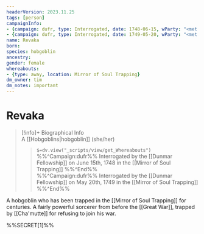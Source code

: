 ```yaml
---
headerVersion: 2023.11.25
tags: [person]
campaignInfo: 
- {campaign: dufr, type: Interrogated, date: 1748-06-15, wParty: "<met:U> by <person> on <target> in <current:1>"}
- {campaign: dufr, type: Interrogated, date: 1749-05-20, wParty: "<met:U> by <person> on <target> in <current:1>"}
name: Revaka
born:
species: hobgoblin
ancestry:
gender: female
whereabouts:
- {type: away, location: Mirror of Soul Trapping}
dm_owner: tim
dm_notes: important
---
```

# Revaka
>[!info]+ Biographical Info  
> A [[Hobgoblins|hobgoblin]] (she/her)  
>> `$=dv.view("_scripts/view/get_Whereabouts")`  
>> %%^Campaign:dufr%% Interrogated by the [[Dunmar Fellowship]] on June 15th, 1748 in the [[Mirror of Soul Trapping]] %%^End%%  
>> %%^Campaign:dufr%% Interrogated by the [[Dunmar Fellowship]] on May 20th, 1749 in the [[Mirror of Soul Trapping]] %%^End%%

A hobgoblin who has been trapped in the [[Mirror of Soul Trapping]] for centuries. A fairly powerful sorcerer from before the [[Great War]], trapped by [[Cha'mutte]] for refusing to join his war. 

%%SECRET[1]%%